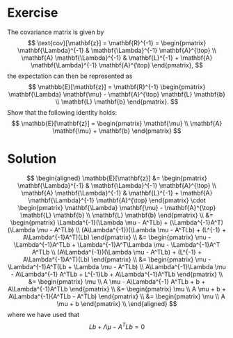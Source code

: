 # Exercise
The covariance matrix is given by
$$
\text{cov}[\mathbf{z}] = \mathbf{R}^{-1} = \begin{pmatrix}
\mathbf{\Lambda}^{-1} & \mathbf{\Lambda}^{-1} \mathbf{A}^{\top} \\
\mathbf{A} \mathbf{\Lambda}^{-1} & \mathbf{L}^{-1} + \mathbf{A} \mathbf{\Lambda}^{-1} \mathbf{A}^{\top}
\end{pmatrix},
$$
the expectation can then be represented as
$$
\mathbb{E}[\mathbf{z}] = \mathbf{R}^{-1} 
\begin{pmatrix}
\mathbf{\Lambda} \mathbf{\mu} - \mathbf{A}^{\top} \mathbf{L} \mathbf{b} \\
\mathbf{L} \mathbf{b}
\end{pmatrix}.
$$
Show that the following identity holds:
$$
\mathbb{E}[\mathbf{z}] = \begin{pmatrix}
\mathbf{\mu} \\
\mathbf{A} \mathbf{\mu} + \mathbf{b}
\end{pmatrix}
$$

# Solution
$$
\begin{aligned}
\mathbb{E}[\mathbf{z}] &= \begin{pmatrix}
    \mathbf{\Lambda}^{-1} & \mathbf{\Lambda}^{-1} \mathbf{A}^{\top} \\
    \mathbf{A} \mathbf{\Lambda}^{-1} & \mathbf{L}^{-1} + \mathbf{A} \mathbf{\Lambda}^{-1} \mathbf{A}^{\top}
\end{pmatrix}
\cdot
\begin{pmatrix}
    \mathbf{\Lambda} \mathbf{\mu} - \mathbf{A}^{\top} \mathbf{L} \mathbf{b} \\
    \mathbf{L} \mathbf{b}
\end{pmatrix} \\
&= \begin{pmatrix}
\Lambda^{-1}(\Lambda \mu - A^TLb) + (\Lambda^{-1}A^T)(\Lambda \mu - A^TLb) \\
(A\Lambda^{-1})(\Lambda \mu - A^TLb) + (L^{-1} + A\Lambda^{-1}A^T)(Lb)
\end{pmatrix} \\
&= \begin{pmatrix}
\mu - \Lambda^{-1}A^TLb + \Lambda^{-1}A^T\Lambda \mu - \Lambda^{-1}A^T A^TLb \\
(A\Lambda^{-1})(\Lambda \mu - A^TLb) + (L^{-1} + A\Lambda^{-1}A^T)(Lb)
\end{pmatrix} \\
&= \begin{pmatrix}
\mu - \Lambda^{-1}A^T(Lb + \Lambda \mu - A^TLb) \\
A\Lambda^{-1}\Lambda \mu - A\Lambda^{-1} A^TLb + L^{-1}Lb + A\Lambda^{-1}A^TLb
\end{pmatrix} \\
&= \begin{pmatrix}
\mu \\
A \mu - A\Lambda^{-1} A^TLb + b + A\Lambda^{-1}A^TLb
\end{pmatrix} \\
&= \begin{pmatrix}
\mu \\
A \mu + b + A\Lambda^{-1}(A^TLb - A^TLb)
\end{pmatrix} \\
&= \begin{pmatrix}
\mu \\
A \mu + b
\end{pmatrix} \\
\end{aligned}
$$
where we have used that
$$
Lb + \Lambda \mu - A^TLb = 0
$$